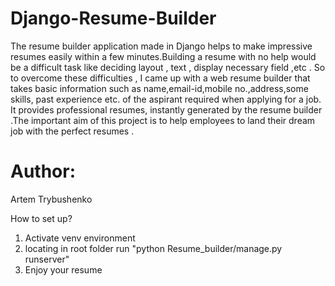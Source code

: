 # Django-Resume-Builder
The resume builder application made in Django helps to make impressive resumes easily within a few minutes.Building a resume with no help would be a difficult task like deciding layout , text , display necessary field ,etc . So to overcome these difficulties , I came up with a web resume builder that takes basic information such as name,email-id,mobile no.,address,some skills, past experience etc. of the aspirant required when applying for a job. It provides professional resumes, instantly generated by the resume builder .The important aim of this project is to help employees to land their dream job with the perfect resumes .

# Author:
Artem Trybushenko

How to set up?
1) Activate venv environment
2) locating in root folder run "python Resume_builder/manage.py runserver"
3) Enjoy your resume